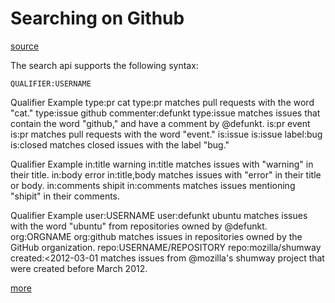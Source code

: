 # Searching on Github

[source](https://docs.github.com/en/search-github/getting-started-with-searching-on-github/understanding-the-search-syntax)

The search api supports the following syntax: 

`QUALIFIER:USERNAME`


Qualifier	Example
type:pr	cat type:pr matches pull requests with the word "cat."
type:issue	github commenter:defunkt type:issue matches issues that contain the word "github," and have a comment by @defunkt.
is:pr	event is:pr matches pull requests with the word "event."
is:issue	is:issue label:bug is:closed matches closed issues with the label "bug."

Qualifier	Example
in:title	warning in:title matches issues with "warning" in their title.
in:body	error in:title,body matches issues with "error" in their title or body.
in:comments	shipit in:comments matches issues mentioning "shipit" in their comments.


Qualifier	Example
user:USERNAME	user:defunkt ubuntu matches issues with the word "ubuntu" from repositories owned by @defunkt.
org:ORGNAME	org:github matches issues in repositories owned by the GitHub organization.
repo:USERNAME/REPOSITORY	repo:mozilla/shumway created:<2012-03-01 matches issues from @mozilla's shumway project that were created before March 2012.

[more](https://docs.github.com/en/search-github/searching-on-github/searching-issues-and-pull-requests)